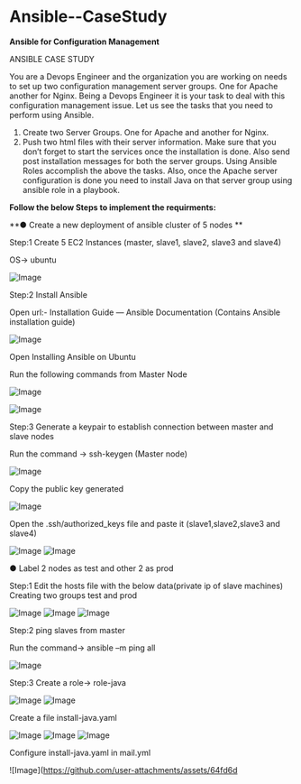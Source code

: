 # Ansible--CaseStudy
**Ansible for Configuration Management**

ANSIBLE CASE STUDY 

You are a Devops Engineer and the organization you are working on needs to set up two configuration management server groups. One for Apache another for Nginx. Being a Devops Engineer it is your task to deal with this configuration management issue. 
Let us see the tasks that you need to perform using Ansible. 
1. Create two Server Groups. One for Apache and another for Nginx.
2. Push two html files with their server information. 
Make sure that you don’t forget to start the services once the installation is done. Also send post installation messages for both the server groups. 
Using Ansible Roles accomplish the above the tasks. 
Also, once the Apache server configuration is done you need to install Java on that server group using ansible role in a playbook.

**Follow the below Steps to implement the requirments:**

**● Create a new deployment of ansible cluster of 5 nodes **

Step:1 Create 5 EC2 Instances (master, slave1, slave2, slave3 and slave4)

OS-> ubuntu

![Image](https://github.com/user-attachments/assets/1e89c91c-43a4-4a42-8484-e9f06af22879)

Step:2 Install Ansible

Open url:-  Installation Guide — Ansible Documentation (Contains Ansible installation guide)

![Image](https://github.com/user-attachments/assets/16cce222-8dd1-4e4a-b2fa-b0b2af365862)

Open Installing Ansible on Ubuntu

Run the following commands from Master Node

![Image](https://github.com/user-attachments/assets/b2de6797-1e5e-4923-a34e-c861d50dfd49)

![Image](https://github.com/user-attachments/assets/584ae900-f2f6-4df6-8f30-145e63f1b75e)

Step:3 Generate a keypair to establish connection between master and slave nodes

Run the command -> ssh-keygen (Master node)

![Image](https://github.com/user-attachments/assets/bc985f08-3640-4db5-bcce-88f69dddb09f)

Copy the public key generated

![Image](https://github.com/user-attachments/assets/4ed7d878-a663-4462-a674-0c95d6a999c4)

Open the .ssh/authorized_keys file and paste it (slave1,slave2,slave3 and slave4)

![Image](https://github.com/user-attachments/assets/6459264b-9c7b-4c51-a4e4-25e98b4aee46)
![Image](https://github.com/user-attachments/assets/1b07be9e-75e6-451d-9487-05be2c6324ec)

● Label 2 nodes as test and other 2 as prod 

Step:1 Edit the hosts file with the below data(private ip of slave machines)
Creating two groups test and prod

![Image](https://github.com/user-attachments/assets/9b4762fb-06da-4862-a1e4-3d185b6136b4)
![Image](https://github.com/user-attachments/assets/9812ac0b-094c-47f2-a29c-670a7339e048)
![Image](https://github.com/user-attachments/assets/606ba76f-0cbc-4219-a1a2-ee4efe0a6fe7)

Step:2 ping slaves from master

Run the command-> ansible –m ping all

![Image](https://github.com/user-attachments/assets/bccb2464-b733-4781-b9ae-963e9d1e6663)

Step:3 Create a role-> role-java 

![Image](https://github.com/user-attachments/assets/cdd9befa-357a-44c9-a778-c09b33fe057c)
![Image](https://github.com/user-attachments/assets/76cf0f30-a4b2-401a-8b0e-7d0529979a19)

Create a file install-java.yaml

![Image](https://github.com/user-attachments/assets/1cf29588-ae36-41bf-9c9b-7ef354ca9981)
![Image](https://github.com/user-attachments/assets/bdf895a1-2771-4d44-8b04-655aec0b15ee)
![Image](https://github.com/user-attachments/assets/ac182390-a5ca-4220-8842-50eeb5eb32b5)

Configure install-java.yaml in mail.yml

![Image](https://github.com/user-attachments/assets/64fd6d
